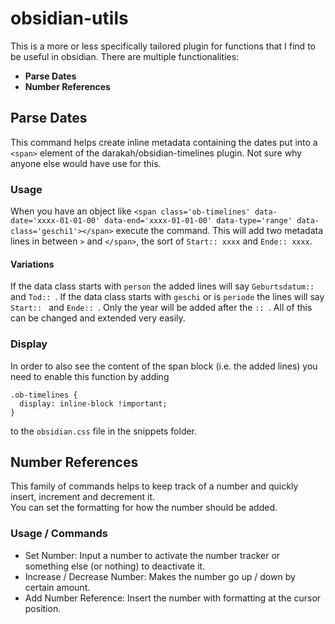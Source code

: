 # obsidian-utils
This is a more or less specifically tailored plugin for functions that I find to be useful in obsidian. There are multiple functionalities:  
- **Parse Dates**
- **Number References**

## Parse Dates
This command helps create inline metadata containing the dates put into a `<span>` element of the darakah/obsidian-timelines plugin.
Not sure why anyone else would have use for this.

### Usage
When you have an object like `<span class='ob-timelines' data-date='xxxx-01-01-00' data-end='xxxx-01-01-00' data-type='range' data-class='geschi1'></span>` execute the command.
This will add two metadata lines in between `>` and `</span>`, the sort of `Start:: xxxx` and `Ende:: xxxx`.
#### Variations
If the data class starts with `person` the added lines will say `Geburtsdatum:: ` and `Tod:: `.
If the data class starts with `geschi` or is `periode` the lines will say `Start:: ` and `Ende:: `.
Only the year will be added after the `:: `.
All of this can be changed and extended very easily.  

### Display
In order to also see the content of the span block (i.e. the added lines) you need to enable this function by adding
```
.ob-timelines {
  display: inline-block !important;
}
```
to the `obsidian.css` file in the snippets folder. 

## Number References
This family of commands helps to keep track of a number and quickly insert, increment and decrement it.  
You can set the formatting for how the number should be added.  
### Usage / Commands
- Set Number: Input a number to activate the number tracker or something else (or nothing) to deactivate it.  
- Increase / Decrease Number: Makes the number go up / down by certain amount.
- Add Number Reference: Insert the number with formatting at the cursor position.
